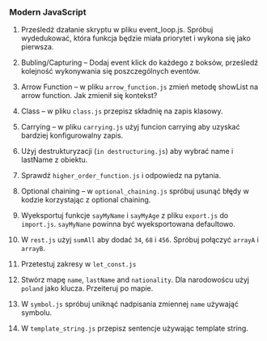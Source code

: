 ### Modern JavaScript ###

1. Prześledź dzałanie skryptu w pliku event_loop.js. Spróbuj wydedukować, która funkcja będzie miała priorytet i wykona się jako pierwsza.

3. Bubling/Capturing – Dodaj event klick do każdego z boksów, prześledź kolejność wykonywania się poszczególnych eventów.


2. Arrow Function – w pliku `arrow_function.js` zmień metodę showList na arrow function. Jak zmienił się kontekst?

3. Class – w pliku `class.js` przepisz składnię na zapis klasowy.

4. Carrying – w pliku `carrying.js` użyj funcion carrying aby uzyskać bardziej konfigurowalny zapis.

5. Użyj destrukturyzacji (`in destructuring.js`) aby wybrać name i lastName z obiektu.

6. Sprawdź `higher_order_function.js` i odpowiedz na pytania.

7. Optional chaining – w `optional_chaining.js` spróbuj usunąć błędy w kodzie korzystając z optional chaining.

8. Wyeksportuj funkcje `sayMyName` i `sayMyAge` z pliku `export.js` do `import.js`. `sayMyNane` powinna być wyeksportowana defaultowo.

9. W `rest.js` użyj `sumAll` aby dodać `34`, `68` i `456`. Spróbuj połączyć `arrayA` i `arrayB`.

10. Przetestuj zakresy w `let_const.js`

11. Stwórz mapę `name`, `lastName` and `nationality`. Dla narodowoścu użyj `poland` jako klucza. Przeiteruj po mapie.

12. W `symbol.js` spróbuj uniknąć nadpisania zmiennej `name` używająć symbolu.

13. W `template_string.js` przepisz sentencje używając template string.


